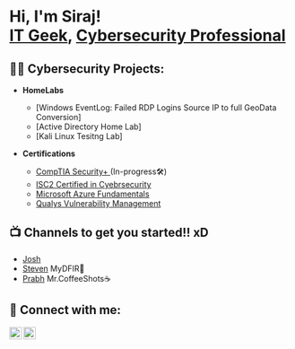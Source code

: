 <h1>Hi, I'm Siraj! <br/><a href="https://github.com/Enchanted9"> IT Geek</a>, <a href="https://www.linkedin.com/in/msh2000/">Cybersecurity Professional</a>
<h2>👨‍💻 Cybersecurity Projects:</h2>
  
- <b>HomeLabs</b>
  
   - [Windows EventLog: Failed RDP Logins Source IP to full GeoData Conversion]
   - [Active Directory Home Lab]
   - [Kali Linux Tesitng Lab]
 

- <b> Certifications</b>
  - [CompTIA Security+ ](https://www.comptia.org/certifications/security) (In-progress🛠️)
  - [ISC2 Certified in Cyebrsecurity](https://www.isc2.org/certifications/cc)
  - [Microsoft Azure Fundamentals](https://learn.microsoft.com/en-us/credentials/certifications/azure-fundamentals/?practice-assessment-type=certification)
  - [Qualys Vulnerability Management](https://www.qualys.com/training/course/vmdr/)
  



<h2>📺 Channels to get you started!! xD </h2>

- [Josh](https://www.youtube.com/@JoshMadakor)
- [Steven](https://www.youtube.com/@MyDFIR) MyDFIR🥸
- [Prabh](https://www.youtube.com/@PrabhNair1) Mr.CoffeeShots☕


<h2> 🤳 Connect with me:</h2>

[<img align="left" alt="JoshMadakor | LinkedIn" width="22px" src="https://cdn.jsdelivr.net/npm/simple-icons@v3/icons/linkedin.svg" />][linkedin]
[<img align="left" alt="JoshMadakor | Instagram" width="22px" src="https://cdn.jsdelivr.net/npm/simple-icons@v3/icons/instagram.svg" />][instagram]

[instagram]: https://www.instagram.com/msh_jr
[linkedin]: https://www.linkedin.com/in/msh2000/

